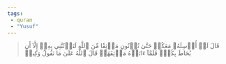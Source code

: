 ```yaml
---
tags: 
 - quran 
 - "Yusuf"
---
```


> قَالَ لَنۡ أُرۡسِلَهُۥ مَعَكُمۡ حَتَّىٰ تُؤۡتُونِ مَوۡثِقٗا مِّنَ ٱللَّهِ لَتَأۡتُنَّنِي بِهِۦٓ إِلَّآ أَن يُحَاطَ بِكُمۡۖ فَلَمَّآ ءَاتَوۡهُ مَوۡثِقَهُمۡ قَالَ ٱللَّهُ عَلَىٰ مَا نَقُولُ وَكِيلٞ
